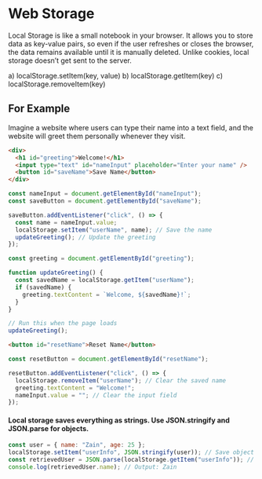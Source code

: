 # Web Storage

Local Storage is like a small notebook in your browser. It allows you to store data as key-value pairs, so even if the user refreshes or closes the browser, the data remains available until it is manually deleted. Unlike cookies, local storage doesn’t get sent to the server.

a) localStorage.setItem(key, value)
b) localStorage.getItem(key)
c) localStorage.removeItem(key)

## For Example

Imagine a website where users can type their name into a text field, and the website will greet them personally whenever they visit.

```html
<div>
  <h1 id="greeting">Welcome!</h1>
  <input type="text" id="nameInput" placeholder="Enter your name" />
  <button id="saveName">Save Name</button>
</div>
```

```js
const nameInput = document.getElementById("nameInput");
const saveButton = document.getElementById("saveName");

saveButton.addEventListener("click", () => {
  const name = nameInput.value;
  localStorage.setItem("userName", name); // Save the name
  updateGreeting(); // Update the greeting
});
```

```js
const greeting = document.getElementById("greeting");

function updateGreeting() {
  const savedName = localStorage.getItem("userName");
  if (savedName) {
    greeting.textContent = `Welcome, ${savedName}!`;
  }
}

// Run this when the page loads
updateGreeting();
```

```html
<button id="resetName">Reset Name</button>
```

```js
const resetButton = document.getElementById("resetName");

resetButton.addEventListener("click", () => {
  localStorage.removeItem("userName"); // Clear the saved name
  greeting.textContent = "Welcome!";
  nameInput.value = ""; // Clear the input field
});
```

#### Local storage saves everything as strings. Use JSON.stringify and JSON.parse for objects.

```js
const user = { name: "Zain", age: 25 };
localStorage.setItem("userInfo", JSON.stringify(user)); // Save object
const retrievedUser = JSON.parse(localStorage.getItem("userInfo")); // Retrieve object
console.log(retrievedUser.name); // Output: Zain
```
